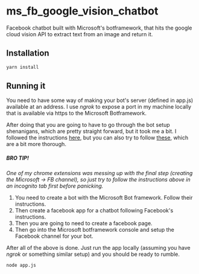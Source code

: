 # ms_fb_google_vision_chatbot
Facebook chatbot built with Microsoft's botframework, that hits the google cloud vision API to extract text from an image and return it.

## Installation

```bash
yarn install
```

## Running it

You need to have some way of making your bot's server (defined in app.js) available at an address.
I use *ngrok* to expose a port in my machine locally that is available via https to the Microsoft Botframework.

After doing that you are going to have to go through the bot setup shenanigans, which are pretty straight forward,
but it took me a bit. I followed the instructions [here](https://github.com/Microsoft/BotBuilder/blob/master/Node/examples/demo-facebook/app.js),
but you can also try to follow [these](https://www.codeproject.com/Articles/1110201/Creating-A-Facebook-Bot-Using-Microsoft-Bot-Framew),
which are a bit more thorough.

##### BRO TIP!
*One of my chrome extensions was messing up with the final step (creating the Microsoft -> FB channel), so just try to follow the instructions above
in an incognito tab first before panicking.*

  1. You need to create a bot with the Microsoft Bot framework. Follow their instructions.
  2. Then create a facebook app for a chatbot following Facebook's instructions.
  3. Then you are going to need to create a facebook page.
  4. Then go into the Microsoft botframework console and setup the Facebook channel for your bot.

After all of the above is done. Just run the app locally (assuming you have *ngrok* or something similar setup)
and you should be ready to rumble.

```bash
node app.js
```
